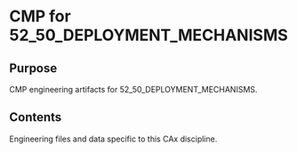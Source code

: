 # CMP for 52_50_DEPLOYMENT_MECHANISMS

## Purpose
CMP engineering artifacts for 52_50_DEPLOYMENT_MECHANISMS.

## Contents
Engineering files and data specific to this CAx discipline.
